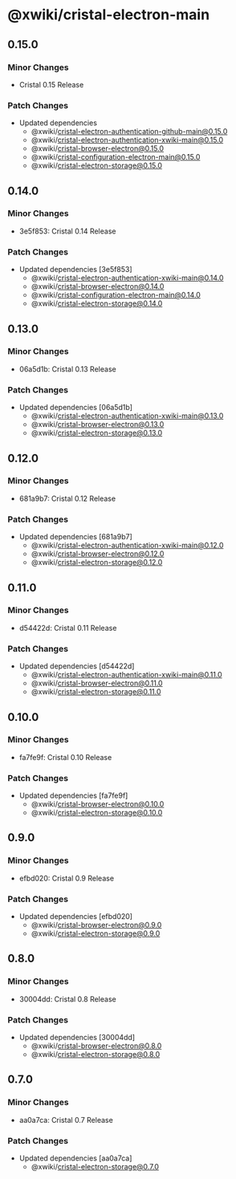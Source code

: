 # @xwiki/cristal-electron-main

## 0.15.0

### Minor Changes

- Cristal 0.15 Release

### Patch Changes

- Updated dependencies
  - @xwiki/cristal-electron-authentication-github-main@0.15.0
  - @xwiki/cristal-electron-authentication-xwiki-main@0.15.0
  - @xwiki/cristal-browser-electron@0.15.0
  - @xwiki/cristal-configuration-electron-main@0.15.0
  - @xwiki/cristal-electron-storage@0.15.0

## 0.14.0

### Minor Changes

- 3e5f853: Cristal 0.14 Release

### Patch Changes

- Updated dependencies [3e5f853]
  - @xwiki/cristal-electron-authentication-xwiki-main@0.14.0
  - @xwiki/cristal-browser-electron@0.14.0
  - @xwiki/cristal-configuration-electron-main@0.14.0
  - @xwiki/cristal-electron-storage@0.14.0

## 0.13.0

### Minor Changes

- 06a5d1b: Cristal 0.13 Release

### Patch Changes

- Updated dependencies [06a5d1b]
  - @xwiki/cristal-electron-authentication-xwiki-main@0.13.0
  - @xwiki/cristal-browser-electron@0.13.0
  - @xwiki/cristal-electron-storage@0.13.0

## 0.12.0

### Minor Changes

- 681a9b7: Cristal 0.12 Release

### Patch Changes

- Updated dependencies [681a9b7]
  - @xwiki/cristal-electron-authentication-xwiki-main@0.12.0
  - @xwiki/cristal-browser-electron@0.12.0
  - @xwiki/cristal-electron-storage@0.12.0

## 0.11.0

### Minor Changes

- d54422d: Cristal 0.11 Release

### Patch Changes

- Updated dependencies [d54422d]
  - @xwiki/cristal-electron-authentication-xwiki-main@0.11.0
  - @xwiki/cristal-browser-electron@0.11.0
  - @xwiki/cristal-electron-storage@0.11.0

## 0.10.0

### Minor Changes

- fa7fe9f: Cristal 0.10 Release

### Patch Changes

- Updated dependencies [fa7fe9f]
  - @xwiki/cristal-browser-electron@0.10.0
  - @xwiki/cristal-electron-storage@0.10.0

## 0.9.0

### Minor Changes

- efbd020: Cristal 0.9 Release

### Patch Changes

- Updated dependencies [efbd020]
  - @xwiki/cristal-browser-electron@0.9.0
  - @xwiki/cristal-electron-storage@0.9.0

## 0.8.0

### Minor Changes

- 30004dd: Cristal 0.8 Release

### Patch Changes

- Updated dependencies [30004dd]
  - @xwiki/cristal-browser-electron@0.8.0
  - @xwiki/cristal-electron-storage@0.8.0

## 0.7.0

### Minor Changes

- aa0a7ca: Cristal 0.7 Release

### Patch Changes

- Updated dependencies [aa0a7ca]
  - @xwiki/cristal-electron-storage@0.7.0
